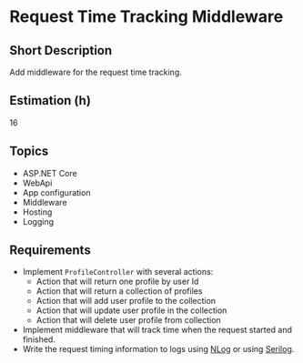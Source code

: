 # Request Time Tracking Middleware

## Short Description

Add middleware for the request time tracking.

## Estimation (h)

16

## Topics

* ASP.NET Core
* WebApi
* App configuration
* Middleware
* Hosting
* Logging

## Requirements

* Implement `ProfileController` with several actions:
  * Action that will return one profile by user Id
  * Action that will return a collection of profiles
  * Action that will add user profile to the collection
  * Action that will update user profile in the collection
  * Action that will delete user profile from collection
* Implement middleware that will track time when the request started and finished.
* Write the request timing information to logs using [NLog](https://nlog-project.org/) or using
  [Serilog](https://serilog.net/).
